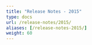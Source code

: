 ```yaml
---
title: "Release Notes - 2015"
type: docs
url: /release-notes/2015/
aliases: [/release-notes-2015/]
weight: 60
---
```


